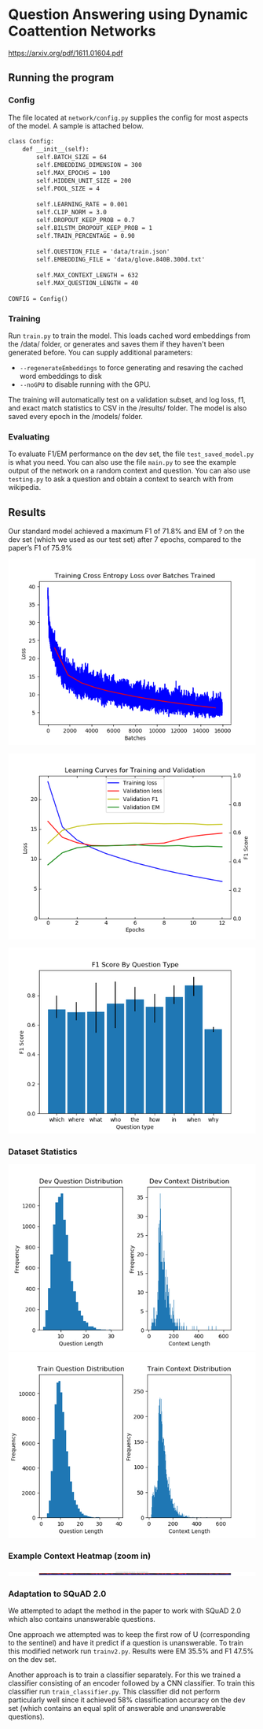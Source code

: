 # Question Answering using Dynamic Coattention Networks

https://arxiv.org/pdf/1611.01604.pdf

## Running the program
### Config
The file located at `network/config.py` supplies the config for most aspects of the model. A sample is attached below.

    class Config:
        def __init__(self):
            self.BATCH_SIZE = 64
            self.EMBEDDING_DIMENSION = 300
            self.MAX_EPOCHS = 100
            self.HIDDEN_UNIT_SIZE = 200
            self.POOL_SIZE = 4

            self.LEARNING_RATE = 0.001
            self.CLIP_NORM = 3.0
            self.DROPOUT_KEEP_PROB = 0.7
            self.BILSTM_DROPOUT_KEEP_PROB = 1
            self.TRAIN_PERCENTAGE = 0.90

            self.QUESTION_FILE = 'data/train.json'
            self.EMBEDDING_FILE = 'data/glove.840B.300d.txt'

            self.MAX_CONTEXT_LENGTH = 632
            self.MAX_QUESTION_LENGTH = 40

    CONFIG = Config()

### Training
Run `train.py` to train the model. This loads cached word embeddings from the /data/ folder, or generates and saves them if they haven't been generated before. You can supply additional parameters:
 - `--regenerateEmbeddings` to force generating and resaving the cached word embeddings to disk 
 - `--noGPU` to disable running with the GPU.
 
The training will automatically test on a validation subset, and log loss, f1, and exact match statistics to CSV in the /results/ folder. The model is also saved every epoch in the /models/ folder.

### Evaluating
To evaluate F1/EM performance on the dev set, the file `test_saved_model.py` is what you need. You can also use the file `main.py` to see the example output of the network on a random context and question. You can also use `testing.py` to ask a question and obtain a context to search with from wikipedia.

## Results
Our standard model achieved a maximum F1 of 71.8% and EM of ?  on the dev set (which we used as our test set) after 7 epochs, compared to the paper’s F1 of 75.9%

![](https://raw.githubusercontent.com/jamjar919/dynamic-coattention-networks/squad2/loss_graph.png?token=AcE8s1VHHjpy45hDRBTrOiFIVqOe-0Muks5csJLzwA%3D%3D)

![](https://raw.githubusercontent.com/jamjar919/dynamic-coattention-networks/squad2/loss_validation_loss_graph.png?token=AcE8s5NV9kM-hmLJNj7dGz3vSo3Ok4Atks5csJI0wA%3D%3D)

![](https://github.com/jamjar919/dynamic-coattention-networks/blob/master/results/question_split_statistics.png?raw=true)

### Dataset Statistics

![](https://github.com/jamjar919/dynamic-coattention-networks/blob/master/data/dev_question_histogram.png?raw=true)
![](https://github.com/jamjar919/dynamic-coattention-networks/blob/master/data/train_question_histogram.png?raw=true)

### Example Context Heatmap (zoom in)

![](https://github.com/jamjar919/dynamic-coattention-networks/blob/master/question.png?raw=true)


### Adaptation to SQuAD 2.0
We attempted to adapt the method in the paper to work with SQuAD 2.0 which also contains unanswerable questions.

One approach we attempted was to keep the first row of U (corresponding to the sentinel) and have it predict if a question is unanswerable. To train this modified network run `trainv2.py`. Results were EM 35.5% and F1 47.5% on the dev set.

Another approach is to train a classifier separately. For this we trained a classifier consisting of an encoder followed by a CNN classifier. To train this classifier run `train_classifier.py`. This classifier did not perform particularly well since it achieved 58% classification accuracy on the dev set (which contains an equal split of answerable and unanswerable questions).


